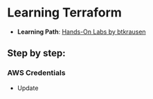 # Learning Terraform


- <strong>Learning Path</strong>: [Hands-On Labs by btkrausen](https://github.com/btkrausen/hashicorp/tree/master/terraform/Hands-On%20Labs)

## Step by step:

### AWS Credentials
- Update 

